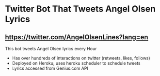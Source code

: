 # Twitter Bot That Tweets Angel Olsen Lyrics

## https://twitter.com/AngelOlsenLines?lang=en 

This bot tweets Angel Olsen lyrics every Hour

- Has over hundreds of interactions on twitter (retweets, likes, follows)
- Deployed on Heroku, uses heroku scheduler to schedule tweets
- Lyrics accessed from Genius.com API



